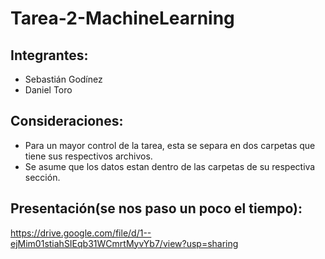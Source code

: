 # Tarea-2-MachineLearning

## Integrantes:

- Sebastián Godínez
- Daniel Toro

## Consideraciones:
- Para un mayor control de la tarea, esta se separa en dos carpetas que tiene sus respectivos archivos.
- Se asume que los datos estan dentro de las carpetas de su respectiva sección.

## Presentación(se nos paso un poco el tiempo):

https://drive.google.com/file/d/1--ejMim01stiahSIEqb31WCmrtMyvYb7/view?usp=sharing
